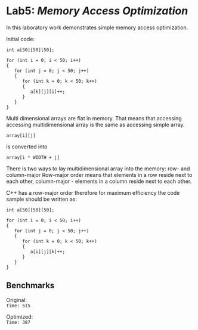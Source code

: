 # Lab5: _Memory Access Optimization_

In this laboratory work demonstrates simple memory access optimization.

Initial code:
```
int a[50][50][50];
    
for (int i = 0; i < 50; i++)
{
   for (int j = 0; j < 50; j++)
   {
      for (int k = 0; k < 50; k++)
      {
         a[k][j][i]++;
      }
   }
}
```

Multi dimensional arrays are flat in memory. That means that accessing accessing multidimensional array is the same as accessing simple array.

`array[i][j]`

is converted into

`array[i * WIDTH + j]`

There is two ways to lay multidimensional array into the memory: row- and column-major
Row-major order means that elements in a row reside next to each other, column-major - elements in a column reside next to each other.

C++ has a row-major order therefore for maximum efficiency the code sample should be written as:
```
int a[50][50][50];
    
for (int i = 0; i < 50; i++)
{
   for (int j = 0; j < 50; j++)
   {
      for (int k = 0; k < 50; k++)
      {
         a[i][j][k]++;
      }
   }
}
```

## Benchmarks
Original:\
`Time: 515`

Optimized:\
`Time: 387`
